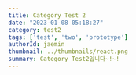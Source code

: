 ```yaml
---
title: Category Test 2
date: "2023-01-08 05:18:27"
category: test2
tags: ['test', 'two', 'prototype']
authorId: jaemin
thumbnail: ../thumbnails/react.png
summary: Category Test2입니다~!~!
---
```


